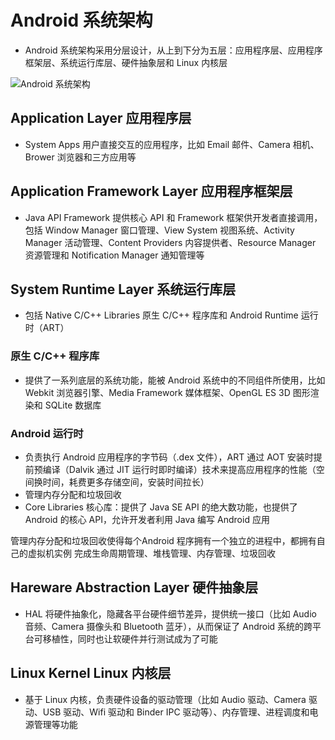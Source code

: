 #  Android 系统架构
- Android 系统架构采用分层设计，从上到下分为五层：应用程序层、应用程序框架层、系统运行库层、硬件抽象层和 Linux 内核层

![Android 系统架构](https://gitee.com/louisgeek/LG_Notes/raw/master/images/android_xitongjiagou.png)

## Application Layer 应用程序层
- System Apps 用户直接交互的应用程序，比如 Email 邮件、Camera 相机、Brower 浏览器和三方应用等

## Application Framework Layer 应用程序框架层
- Java API Framework 提供核心 API 和 Framework 框架供开发者直接调用，包括 Window Manager 窗口管理、View System 视图系统、Activity Manager 活动管理、Content Providers 内容提供者、Resource Manager 资源管理和 Notification Manager 通知管理等

## System Runtime Layer 系统运行库层
- 包括 Native C/C++ Libraries 原生 C/C++ 程序库和 Android Runtime 运行时（ART）

### 原生 C/C++ 程序库
- 提供了一系列底层的系统功能，能被 Android 系统中的不同组件所使用，比如 Webkit 浏览器引擎、Media Framework 媒体框架、OpenGL ES 3D 图形渲染和 SQLite 数据库

### Android 运行时
- 负责执行 Android 应用程序的字节码（.dex 文件），ART 通过 AOT 安装时提前预编译（Dalvik 通过 JIT 运行时即时编译）技术来提高应用程序的性能（空间换时间，耗费更多存储空间，安装时间拉长）
- 管理内存分配和垃圾回收
- Core Libraries 核心库：提供了 Java SE API 的绝大数功能，也提供了 Android 的核心 API，允许开发者利用 Java 编写 Android 应用
        
管理内存分配和垃圾回收使得每个Android 程序拥有一个独立的进程中，都拥有自己的虚拟机实例
完成生命周期管理、堆栈管理、内存管理、垃圾回收

## Hareware Abstraction Layer 硬件抽象层
-  HAL 将硬件抽象化，隐藏各平台硬件细节差异，提供统一接口（比如 Audio 音频、Camera 摄像头和 Bluetooth 蓝牙），从而保证了 Android 系统的跨平台可移植性，同时也让软硬件并行测试成为了可能

## Linux Kernel Linux 内核层
- 基于 Linux 内核，负责硬件设备的驱动管理（比如 Audio 驱动、Camera 驱动、USB 驱动、Wifi 驱动和 Binder IPC 驱动等）、内存管理、进程调度和电源管理等功能
